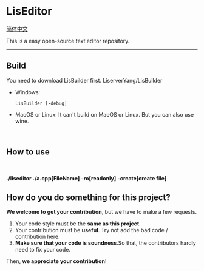 # LisEditor

[简体中文](./README_ZHCN.md)

This is a easy open-source text editor repository.

<hr>

## Build

You need to download LisBuilder first. LiserverYang/LisBuilder

- Windows:
    ```shell
    LisBuilder [-debug]
    ```

- MacOS or Linux:
    It can't build on MacOS or Linux. But you can also use wine.

<br>

## How to use

<br>

**./liseditor** **./a.cpp[FileName]** **-ro[readonly]** **-create[create file]**

## How do you do something for this project?

**We welcome to get your contribution**, but we have to make a few requests.

1. Your code style must be the **same as this project**.
2. Your contribution must be **useful**. Try not add the bad code / contribution here.
3. **Make sure that your code is soundness**.So that, the contributors hardly need to fix your code.

Then, **we appreciate your contribution**!
